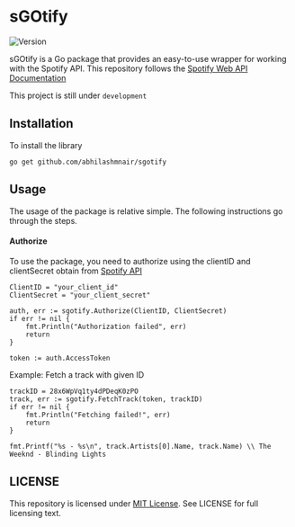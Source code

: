 # sGOtify
![Version](https://img.shields.io/badge/version-v1.0-blue)

sGOtify is a Go package that provides an easy-to-use wrapper for working with the Spotify API.
This repository follows the [Spotify Web API Documentation](https://developer.spotify.com/documentation/web-api)

This project is still under `development`

## Installation
To install the library
```
go get github.com/abhilashmnair/sgotify
```

## Usage
The usage of the package is relative simple. The following instructions go through the steps.

#### Authorize
To use the package, you need to authorize using the clientID and clientSecret obtain from [Spotify API](https://developer.spotify.com/)

```
ClientID = "your_client_id"
ClientSecret = "your_client_secret"

auth, err := sgotify.Authorize(ClientID, ClientSecret)
if err != nil {
	fmt.Println("Authorization failed", err)
	return
}

token := auth.AccessToken
```

Example: Fetch a track with given ID
```
trackID = 28x6WpVq1ty4dPDeqK0zPO
track, err := sgotify.FetchTrack(token, trackID)
if err != nil {
	fmt.Println("Fetching failed!", err)
	return
}

fmt.Printf("%s - %s\n", track.Artists[0].Name, track.Name) \\ The Weeknd - Blinding Lights
```

## LICENSE
This repository is licensed under [MIT License](https://github.com/abhilashmnair/sgotify/tree/main?tab=MIT-1-ov-file). See LICENSE for full licensing text.